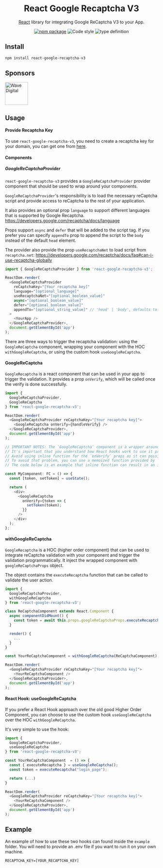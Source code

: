 <h1 align="center">React Google Recaptcha V3</h1>
<div align="center">

[React](https://reactjs.org/) library for integrating Google ReCaptcha V3 to your App.

[![npm package](https://img.shields.io/npm/v/react-google-recaptcha-v3/latest.svg)](https://www.npmjs.com/package/react-google-recaptcha-v3)
![Code style](https://img.shields.io/badge/code_style-prettier-ff69b4.svg)
![type definition](https://img.shields.io/npm/types/react-google-recaptcha-v3)

</div>

## Install

```bash
npm install react-google-recaptcha-v3
```

## Sponsors

<a href="https://wavedigital.com.au/" rel="noopener sponsored" target="_blank" style="margin-right: 16px;" title="Wave Digital">
<img width="75" src="https://dyp3dma8oum24.cloudfront.net/wp-content/themes/wavedigital/dist/assets/images/logo/wave-logo.png" alt="Wave Digital" loading="lazy" />
</a>

## Usage

#### Provide Recaptcha Key

To use `react-google-recaptcha-v3`, you need to create a recaptcha key for your domain, you can get one from [here](https://www.google.com/recaptcha/intro/v3.html).

#### Components

##### GoogleReCaptchaProvider

`react-google-recaptcha-v3` provides a `GoogleReCaptchaProvider` provider component that should be used to wrap around your components.

`GoogleReCaptchaProvider`'s responsibility is to load the necessary reCaptcha script and provide access to reCaptcha to the rest of your application.

It also provides an optional prop `language` to support different languages that is supported by Google Recaptcha.
https://developers.google.com/recaptcha/docs/language

Props support `async` and `defer` that will be added to the script tag. If you prefer you can specify `appendTo` prop to append the script to the `body` instead of the default `head` element.

The provider also provide the prop `useRecaptchaNet` to load script from `recaptcha.net`:
https://developers.google.com/recaptcha/docs/faq#can-i-use-recaptcha-globally

```javascript
import { GoogleReCaptchaProvider } from 'react-google-recaptcha-v3';

ReactDom.render(
  <GoogleReCaptchaProvider
    reCaptchaKey="[Your recaptcha key]"
    language="[optional_language]"
    useRecaptchaNet="[optional_boolean_value]"
    async="[optional_boolean_value]"
    defer="[optional_boolean_value]"
    appendTo="[optional_string_value]" // 'head' | 'body', defaults to 'head'
  >
    <YourApp />
  </GoogleReCaptchaProvider>,
  document.getElementById('app')
);
```

There are three ways to trigger the recaptcha validation: using the `GoogleReCaptcha` component, wrapping your component with the HOC `withGoogleReCaptcha`, or using the custom hook `useGoogleReCaptcha`.

#### GoogleReCaptcha

`GoogleRecaptcha` is a react component that can be used in your app to trigger the validation. It provides a prop `onVerify`, which will be called once the verify is done successfully.

```javascript
import {
  GoogleReCaptchaProvider,
  GoogleReCaptcha
} from 'react-google-recaptcha-v3';

ReactDom.render(
  <GoogleReCaptchaProvider reCaptchaKey="[Your recaptcha key]">
    <GoogleReCaptcha onVerify={handleVerify} />
  </GoogleReCaptchaProvider>,
  document.getElementById('app')
);
```

```javascript
// IMPORTANT NOTES: The `GoogleReCaptcha` component is a wrapper around `useGoogleRecaptcha` hook and use `useEffect` to run the verification.
// It's important that you understand how React hooks work to use it properly.
// Avoid using inline function for the `onVerify` props as it can possibly cause the verify function to run continously.
// To avoid that problem, you can use a memoized function provided by `React.useCallback` or a class method
// The code below is an example that inline function can result in an infinite loop and the verify function runs continously:

const MyComponent: FC = () => {
  const [token, setToken] = useState();

  return (
    <div>
      <GoogleReCaptcha
        onVerify={token => {
          setToken(token);
        }}
      />
    </div>
  );
};
```

#### withGoogleReCaptcha

`GoogleRecaptcha` is a HOC (higher order component) that can be used to integrate reCaptcha validation with your component and trigger the validation programmatically. It inject the wrapped component with `googleReCaptchaProps` object.

The object contains the `executeRecaptcha` function that can be called to validate the user action.

```javascript
import {
  GoogleReCaptchaProvider,
  withGoogleReCaptcha
} from 'react-google-recaptcha-v3';

class ReCaptchaComponent extends React.Component {
  async componentDidMount() {
    const token = await this.props.googleReCaptchaProps.executeRecaptcha('homepage');
  }

  render() {
    ...
  }
}

const YourReCaptchaComponent = withGoogleReCaptcha(ReCaptchaComponent);

ReactDom.render(
  <GoogleReCaptchaProvider reCaptchaKey="[Your recaptcha key]">
    <YourReCaptchaComponent />
  </GoogleReCaptchaProvider>,
  document.getElementById('app')
);
```

#### React Hook: useGoogleReCaptcha

If you prefer a React Hook approach over the old good Higher Order Component, you can choose to use the custom hook `useGoogleReCaptcha` over the HOC `withGoogleReCaptcha`.

It's very simple to use the hook:

```javascript
import {
  GoogleReCaptchaProvider,
  useGoogleReCaptcha
} from 'react-google-recaptcha-v3';

const YourReCaptchaComponent  = () => {
  const { executeRecaptcha } = useGoogleReCaptcha();
  const token = executeRecaptcha("login_page");

  return (...)
}

ReactDom.render(
  <GoogleReCaptchaProvider reCaptchaKey="[Your recaptcha key]">
    <YourReCaptchaComponent />
  </GoogleReCaptchaProvider>,
  document.getElementById('app')
);
```

## Example

An example of how to use these two hooks can found inside the `example` folder. You will need to provide an .env file if you want to run it on your own machine.

```
RECAPTCHA_KEY=[YOUR_RECAPTCHA_KEY]
```
